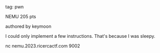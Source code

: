 tag: pwn

NEMU
205 pts

authored by keymoon

I could only implement a few instructions. That's because I was sleepy.

nc nemu.2023.ricercactf.com 9002